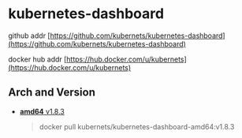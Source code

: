 # kubernetes-dashboard

github addr [https://github.com/kubernets/kubernetes-dashboard](https://github.com/kubernets/kubernetes-dashboard)

docker hub addr [https://hub.docker.com/u/kubernets](https://hub.docker.com/u/kubernets)

## Arch and Version

- [**amd64** v1.8.3](https://hub.docker.com/r/kubernets/kubernetes-dashboard-amd64)

    > docker pull kubernets/kubernetes-dashboard-amd64:v1.8.3

